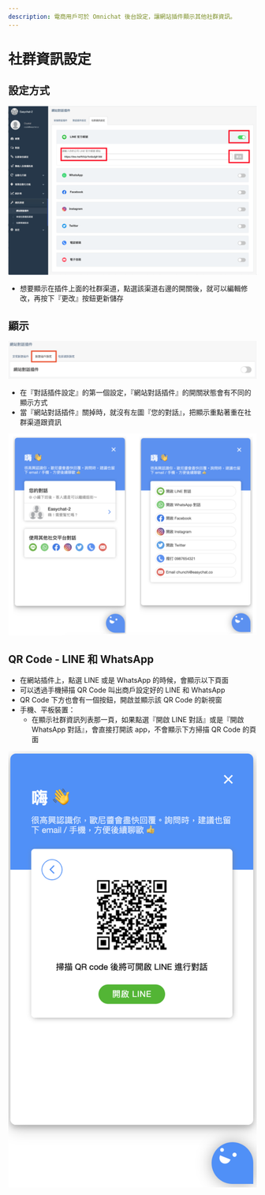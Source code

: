 ```yaml
---
description: 電商用戶可於 Omnichat 後台設定，讓網站插件顯示其他社群資訊。
---
```


# 社群資訊設定

## 設定方式

![](<../../../.gitbook/assets/社群資訊設定 copy.png>)

* 想要顯示在插件上面的社群渠道，點選該渠道右邊的開關後，就可以編輯修改，再按下『更改』按鈕更新儲存

## 顯示

![](<../../../.gitbook/assets/image (32).png>)

* 在『對話插件設定』的第一個設定，『網站對話插件』的開關狀態會有不同的顯示方式
* 當『網站對話插件』關掉時，就沒有左圖『您的對話』，把顯示重點著重在社群渠道跟資訊

![開啟 vs. 關閉](<../../../.gitbook/assets/image (22).png>)



## QR Code - LINE 和 WhatsApp

* 在網站插件上，點選 LINE 或是 WhatsApp 的時候，會顯示以下頁面
* 可以透過手機掃描 QR Code 叫出商戶設定好的 LINE 和 WhatsApp&#x20;
* QR Code 下方也會有一個按鈕，開啟並顯示該 QR Code 的新視窗
* 手機、平板裝置：
  * 在顯示社群資訊列表那一頁，如果點選『開啟 LINE 對話』或是『開啟 WhatsApp 對話』，會直接打開該 app，不會顯示下方掃描 QR Code 的頁面

![](<../../../.gitbook/assets/image (45).png>)

